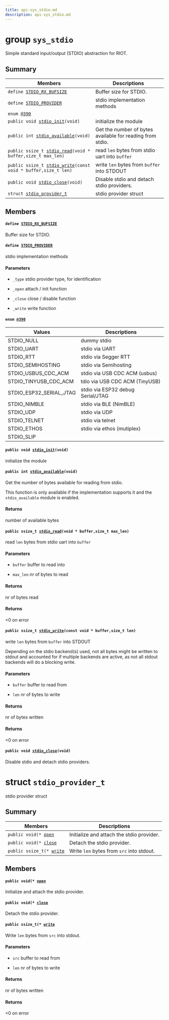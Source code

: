 ```yaml
---
title: api-sys_stdio.md
description: api-sys_stdio.md
---
```

# group `sys_stdio` 

Simple standard input/output (STDIO) abstraction for RIOT.

## Summary

 Members                        | Descriptions                                
--------------------------------|---------------------------------------------
`define `[`STDIO_RX_BUFSIZE`](#group__sys__stdio_1ga0435de87ff46b82a46f4007b2a462237)            | Buffer size for STDIO.
`define `[`STDIO_PROVIDER`](#group__sys__stdio_1ga6dc1bcd5be8789a283eb14d4bee92425)            | stdio implementation methods
`enum `[`@390`](#group__sys__stdio_1ga83f72dd946185574b53be115821f6876)            | 
`public void `[`stdio_init`](#group__sys__stdio_1ga564258b529946cb61177bc649b83c6be)`(void)`            | initialize the module
`public int `[`stdio_available`](#group__sys__stdio_1ga9158efc70474ad369c5ea17f4eed2baf)`(void)`            | Get the number of bytes available for reading from stdio.
`public ssize_t `[`stdio_read`](#group__sys__stdio_1ga5914592cd666147d93a856a66e0743f0)`(void * buffer,size_t max_len)`            | read `len` bytes from stdio uart into `buffer`
`public ssize_t `[`stdio_write`](#group__sys__stdio_1ga976c9a6e5790244bf3bcbbe6bcdc1c78)`(const void * buffer,size_t len)`            | write `len` bytes from `buffer` into STDOUT
`public void `[`stdio_close`](#group__sys__stdio_1ga150896c17fb2f6d3d96e639016fad793)`(void)`            | Disable stdio and detach stdio providers.
`struct `[`stdio_provider_t`](#structstdio__provider__t) | stdio provider struct

## Members

#### `define `[`STDIO_RX_BUFSIZE`](#group__sys__stdio_1ga0435de87ff46b82a46f4007b2a462237) 

Buffer size for STDIO.

#### `define `[`STDIO_PROVIDER`](#group__sys__stdio_1ga6dc1bcd5be8789a283eb14d4bee92425) 

stdio implementation methods

#### Parameters
* `_type` stdio provider type, for identification 

* `_open` attach / init function 

* `_close` close / disable function 

* `_write` write function

#### `enum `[`@390`](#group__sys__stdio_1ga83f72dd946185574b53be115821f6876) 

 Values                         | Descriptions                                
--------------------------------|---------------------------------------------
STDIO_NULL            | dummy stdio
STDIO_UART            | stdio via UART
STDIO_RTT            | stdio via Segger RTT
STDIO_SEMIHOSTING            | stdio via Semihosting
STDIO_USBUS_CDC_ACM            | stdio via USB CDC ACM (usbus)
STDIO_TINYUSB_CDC_ACM            | tdio via USB CDC ACM (TinyUSB)
STDIO_ESP32_SERIAL_JTAG            | stdio via ESP32 debug Serial/JTAG
STDIO_NIMBLE            | stdio via BLE (NimBLE)
STDIO_UDP            | stdio via UDP
STDIO_TELNET            | stdio via telnet
STDIO_ETHOS            | stdio via ethos (mutiplex)
STDIO_SLIP            | 

#### `public void `[`stdio_init`](#group__sys__stdio_1ga564258b529946cb61177bc649b83c6be)`(void)` 

initialize the module

#### `public int `[`stdio_available`](#group__sys__stdio_1ga9158efc70474ad369c5ea17f4eed2baf)`(void)` 

Get the number of bytes available for reading from stdio.

This function is only available if the implementation supports it and the `stdio_available` module is enabled.

#### Returns
number of available bytes

#### `public ssize_t `[`stdio_read`](#group__sys__stdio_1ga5914592cd666147d93a856a66e0743f0)`(void * buffer,size_t max_len)` 

read `len` bytes from stdio uart into `buffer`

#### Parameters
* `buffer` buffer to read into 

* `max_len` nr of bytes to read

#### Returns
nr of bytes read 

#### Returns
<0 on error

#### `public ssize_t `[`stdio_write`](#group__sys__stdio_1ga976c9a6e5790244bf3bcbbe6bcdc1c78)`(const void * buffer,size_t len)` 

write `len` bytes from `buffer` into STDOUT

Depending on the stdio backend(s) used, not all bytes might be written to stdout and accounted for if multiple backends are active, as not all stdout backends will do a blocking write.

#### Parameters
* `buffer` buffer to read from 

* `len` nr of bytes to write

#### Returns
nr of bytes written 

#### Returns
<0 on error

#### `public void `[`stdio_close`](#group__sys__stdio_1ga150896c17fb2f6d3d96e639016fad793)`(void)` 

Disable stdio and detach stdio providers.

# struct `stdio_provider_t` 

stdio provider struct

## Summary

 Members                        | Descriptions                                
--------------------------------|---------------------------------------------
`public void(* `[`open`](#structstdio__provider__t_1a00738382d6df0bc0ba86913d69b5b686) | Initialize and attach the stdio provider.
`public void(* `[`close`](#structstdio__provider__t_1a39050c78bde541a14e55fc14f14a1917) | Detach the stdio provider.
`public ssize_t(* `[`write`](#structstdio__provider__t_1af6c935b5faee2fac3eefc074a850bd4e) | Write `len` bytes from `src` into stdout.

## Members

#### `public void(* `[`open`](#structstdio__provider__t_1a00738382d6df0bc0ba86913d69b5b686) 

Initialize and attach the stdio provider.

#### `public void(* `[`close`](#structstdio__provider__t_1a39050c78bde541a14e55fc14f14a1917) 

Detach the stdio provider.

#### `public ssize_t(* `[`write`](#structstdio__provider__t_1af6c935b5faee2fac3eefc074a850bd4e) 

Write `len` bytes from `src` into stdout.

#### Parameters
* `src` buffer to read from 

* `len` nr of bytes to write

#### Returns
nr of bytes written 

#### Returns
<0 on error

